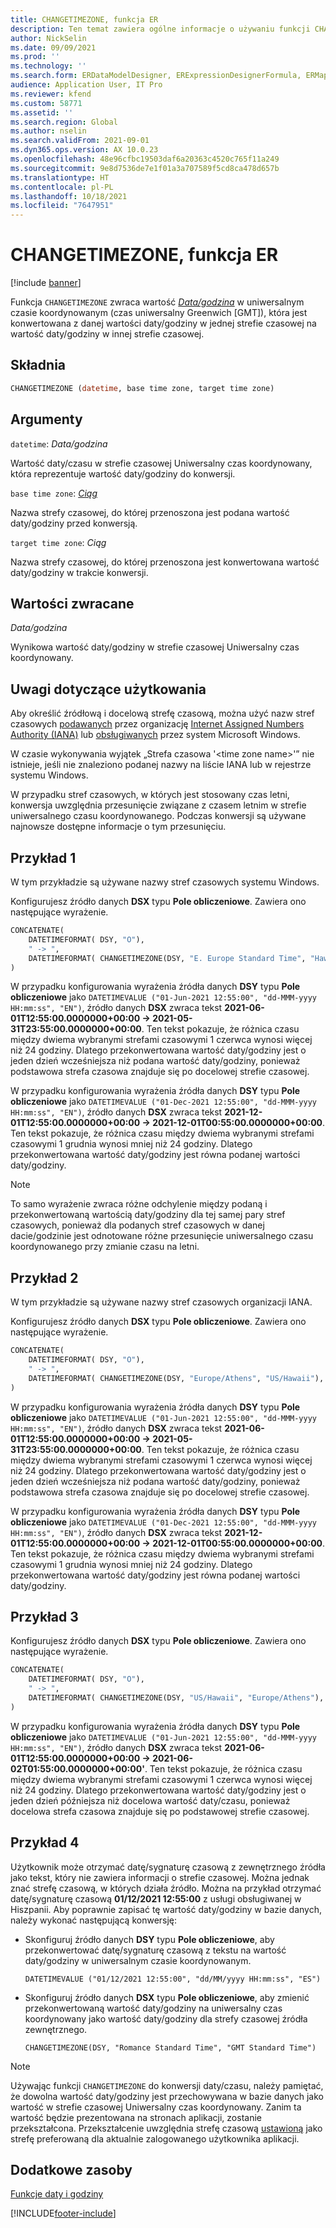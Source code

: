 ```yaml
---
title: CHANGETIMEZONE, funkcja ER
description: Ten temat zawiera ogólne informacje o używaniu funkcji CHANGETIMEZONE w module Raportowanie elektroniczne (ER).
author: NickSelin
ms.date: 09/09/2021
ms.prod: ''
ms.technology: ''
ms.search.form: ERDataModelDesigner, ERExpressionDesignerFormula, ERMappedFormatDesigner, ERModelMappingDesigner
audience: Application User, IT Pro
ms.reviewer: kfend
ms.custom: 58771
ms.assetid: ''
ms.search.region: Global
ms.author: nselin
ms.search.validFrom: 2021-09-01
ms.dyn365.ops.version: AX 10.0.23
ms.openlocfilehash: 48e96cfbc19503daf6a20363c4520c765f11a249
ms.sourcegitcommit: 9e8d7536de7e1f01a3a707589f5cd8ca478d657b
ms.translationtype: HT
ms.contentlocale: pl-PL
ms.lasthandoff: 10/18/2021
ms.locfileid: "7647951"
---
```

# <a name="changetimezone-er-function"></a>CHANGETIMEZONE, funkcja ER

[!include [banner](../includes/banner.md)]

Funkcja `CHANGETIMEZONE` zwraca wartość *[Data/godzina](er-formula-supported-data-types-primitive.md#datetime)* w uniwersalnym czasie koordynowanym (czas uniwersalny Greenwich \[GMT\]), która jest konwertowana z danej wartości daty/godziny w jednej strefie czasowej na wartość daty/godziny w innej strefie czasowej.

## <a name="syntax"></a>Składnia

```vb
CHANGETIMEZONE (datetime, base time zone, target time zone)
```

## <a name="arguments"></a>Argumenty

`datetime`: *Data/godzina*

Wartość daty/czasu w strefie czasowej Uniwersalny czas koordynowany, która reprezentuje wartość daty/godziny do konwersji.

`base time zone`: *[Ciąg](er-formula-supported-data-types-primitive.md#string)*

Nazwa strefy czasowej, do której przenoszona jest podana wartość daty/godziny przed konwersją.

`target time zone`: *Ciąg*

Nazwa strefy czasowej, do której przenoszona jest konwertowana wartość daty/godziny w trakcie konwersji.

## <a name="return-values"></a>Wartości zwracane

*Data/godzina*

Wynikowa wartość daty/godziny w strefie czasowej Uniwersalny czas koordynowany.

## <a name="usage-notes"></a>Uwagi dotyczące użytkowania

Aby określić źródłową i docelową strefę czasową, można użyć nazw stref czasowych [podawanych](https://data.iana.org/time-zones/releases/) przez organizację [Internet Assigned Numbers Authority (IANA)](https://www.iana.org/) lub [obsługiwanych](/windows-hardware/manufacture/desktop/default-time-zones) przez system Microsoft Windows.

W czasie wykonywania wyjątek „Strefa czasowa '\<time zone name\>'” nie istnieje, jeśli nie znaleziono podanej nazwy na liście IANA lub w rejestrze systemu Windows.

W przypadku stref czasowych, w których jest stosowany czas letni, konwersja uwzględnia przesunięcie związane z czasem letnim w strefie uniwersalnego czasu koordynowanego. Podczas konwersji są używane najnowsze dostępne informacje o tym przesunięciu.

## <a name="example-1"></a>Przykład 1

W tym przykładzie są używane nazwy stref czasowych systemu Windows.

Konfigurujesz źródło danych **DSX** typu **Pole obliczeniowe**. Zawiera ono następujące wyrażenie.

```vb
CONCATENATE(
    DATETIMEFORMAT( DSY, "O"), 
    " -> ", 
    DATETIMEFORMAT( CHANGETIMEZONE(DSY, "E. Europe Standard Time", "Hawaiian Standard Time"), "O")
)
```

W przypadku konfigurowania wyrażenia źródła danych **DSY** typu **Pole obliczeniowe** jako `DATETIMEVALUE ("01-Jun-2021 12:55:00", "dd-MMM-yyyy HH:mm:ss", "EN")`, źródło danych **DSX** zwraca tekst **2021-06-01T12:55:00.0000000+00:00 -> 2021-05-31T23:55:00.0000000+00:00**. Ten tekst pokazuje, że różnica czasu między dwiema wybranymi strefami czasowymi 1 czerwca wynosi więcej niż 24 godziny. Dlatego przekonwertowana wartość daty/godziny jest o jeden dzień wcześniejsza niż podana wartość daty/godziny, ponieważ podstawowa strefa czasowa znajduje się po docelowej strefie czasowej.

W przypadku konfigurowania wyrażenia źródła danych **DSY** typu **Pole obliczeniowe** jako `DATETIMEVALUE ("01-Dec-2021 12:55:00", "dd-MMM-yyyy HH:mm:ss", "EN")`, źródło danych **DSX** zwraca tekst **2021-12-01T12:55:00.0000000+00:00 -> 2021-12-01T00:55:00.0000000+00:00**. Ten tekst pokazuje, że różnica czasu między dwiema wybranymi strefami czasowymi 1 grudnia wynosi mniej niż 24 godziny. Dlatego przekonwertowana wartość daty/godziny jest równa podanej wartości daty/godziny.

> [!NOTE]
> To samo wyrażenie zwraca różne odchylenie między podaną i przekonwertowaną wartością daty/godziny dla tej samej pary stref czasowych, ponieważ dla podanych stref czasowych w danej dacie/godzinie jest odnotowane różne przesunięcie uniwersalnego czasu koordynowanego przy zmianie czasu na letni.

## <a name="example-2"></a>Przykład 2

W tym przykładzie są używane nazwy stref czasowych organizacji IANA.

Konfigurujesz źródło danych **DSX** typu **Pole obliczeniowe**. Zawiera ono następujące wyrażenie.

```vb
CONCATENATE(
    DATETIMEFORMAT( DSY, "O"), 
    " -> ", 
    DATETIMEFORMAT( CHANGETIMEZONE(DSY, "Europe/Athens", "US/Hawaii"), "O")
)
```

W przypadku konfigurowania wyrażenia źródła danych **DSY** typu **Pole obliczeniowe** jako `DATETIMEVALUE ("01-Jun-2021 12:55:00", "dd-MMM-yyyy HH:mm:ss", "EN")`, źródło danych **DSX** zwraca tekst **2021-06-01T12:55:00.0000000+00:00 -> 2021-05-31T23:55:00.0000000+00:00**. Ten tekst pokazuje, że różnica czasu między dwiema wybranymi strefami czasowymi 1 czerwca wynosi więcej niż 24 godziny. Dlatego przekonwertowana wartość daty/godziny jest o jeden dzień wcześniejsza niż podana wartość daty/godziny, ponieważ podstawowa strefa czasowa znajduje się po docelowej strefie czasowej.

W przypadku konfigurowania wyrażenia źródła danych **DSY** typu **Pole obliczeniowe** jako `DATETIMEVALUE ("01-Dec-2021 12:55:00", "dd-MMM-yyyy HH:mm:ss", "EN")`, źródło danych **DSX** zwraca tekst **2021-12-01T12:55:00.0000000+00:00 -> 2021-12-01T00:55:00.0000000+00:00**. Ten tekst pokazuje, że różnica czasu między dwiema wybranymi strefami czasowymi 1 grudnia wynosi mniej niż 24 godziny. Dlatego przekonwertowana wartość daty/godziny jest równa podanej wartości daty/godziny.

## <a name="example-3"></a>Przykład 3

Konfigurujesz źródło danych **DSX** typu **Pole obliczeniowe**. Zawiera ono następujące wyrażenie.

```vb
CONCATENATE(
    DATETIMEFORMAT( DSY, "O"), 
    " -> ", 
    DATETIMEFORMAT( CHANGETIMEZONE(DSY, "US/Hawaii", "Europe/Athens"), "O")
)
```

W przypadku konfigurowania wyrażenia źródła danych **DSY** typu **Pole obliczeniowe** jako `DATETIMEVALUE ("01-Jun-2021 12:55:00", "dd-MMM-yyyy HH:mm:ss", "EN")`, źródło danych **DSX** zwraca tekst **2021-06-01T12:55:00.0000000+00:00 -> 2021-06-02T01:55:00.0000000+00:00'**. Ten tekst pokazuje, że różnica czasu między dwiema wybranymi strefami czasowymi 1 czerwca wynosi więcej niż 24 godziny. Dlatego przekonwertowana wartość daty/godziny jest o jeden dzień późniejsza niż docelowa wartość daty/czasu, ponieważ docelowa strefa czasowa znajduje się po podstawowej strefie czasowej.

## <a name="example-4"></a>Przykład 4

Użytkownik może otrzymać datę/sygnaturę czasową z zewnętrznego źródła jako tekst, który nie zawiera informacji o strefie czasowej. Można jednak znać strefę czasową, w których działa źródło. Można na przykład otrzymać datę/sygnaturę czasową **01/12/2021 12:55:00** z usługi obsługiwanej w Hiszpanii. Aby poprawnie zapisać tę wartość daty/godziny w bazie danych, należy wykonać następującą konwersję:

- Skonfiguruj źródło danych **DSY** typu **Pole obliczeniowe**, aby przekonwertować datę/sygnaturę czasową z tekstu na wartość daty/godziny w uniwersalnym czasie koordynowanym.

    `DATETIMEVALUE ("01/12/2021 12:55:00", "dd/MM/yyyy HH:mm:ss", "ES")`

- Skonfiguruj źródło danych **DSX** typu **Pole obliczeniowe**, aby zmienić przekonwertowaną wartość daty/godziny na uniwersalny czas koordynowany jako wartość daty/godziny dla strefy czasowej źródła zewnętrznego.

    `CHANGETIMEZONE(DSY, "Romance Standard Time", "GMT Standard Time")`

> [!NOTE]
> Używając funkcji `CHANGETIMEZONE` do konwersji daty/czasu, należy pamiętać, że dowolna wartość daty/godziny jest przechowywana w bazie danych jako wartość w strefie czasowej Uniwersalny czas koordynowany. Zanim ta wartość będzie prezentowana na stronach aplikacji, zostanie przekształcona. Przekształcenie uwzględnia strefę czasową [ustawioną](../../fin-ops/organization-administration/tasks/set-users-preferred-time-zone.md) jako strefę preferowaną dla aktualnie zalogowanego użytkownika aplikacji.

## <a name="additional-resources"></a>Dodatkowe zasoby

[Funkcje daty i godziny](er-functions-category-datetime.md)

[!INCLUDE[footer-include](../../../includes/footer-banner.md)]
